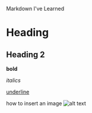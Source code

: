 Markdown I've Learned

# Heading #

## Heading 2 ##

**bold**

*italics*

<u> underline </u>

 how to insert an image ![alt text](bookimages/ariel-image.png)
